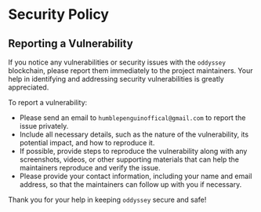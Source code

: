 # Security Policy

## Reporting a Vulnerability

If you notice any vulnerabilities or security issues with the `oddyssey` blockchain, please report them immediately to the project maintainers. Your help in identifying and addressing security vulnerabilities is greatly appreciated.

To report a vulnerability:
- Please send an email to `humblepenguinoffical@gmail.com` to report the issue privately.
- Include all necessary details, such as the nature of the vulnerability, its potential impact, and how to reproduce it.
- If possible, provide steps to reproduce the vulnerability along with any screenshots, videos, or other supporting materials that can help the maintainers reproduce and verify the issue.
- Please provide your contact information, including your name and email address, so that the maintainers can follow up with you if necessary.

Thank you for your help in keeping `oddyssey` secure and safe!
